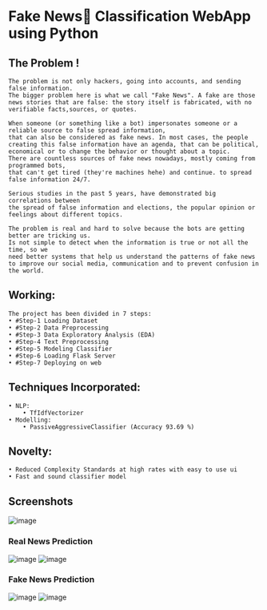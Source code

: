 #  Fake News📰 Classification WebApp using Python

## The Problem !
    The problem is not only hackers, going into accounts, and sending false information. 
    The bigger problem here is what we call "Fake News". A fake are those news stories that are false: the story itself is fabricated, with no verifiable facts,sources, or quotes.
    
    When someone (or something like a bot) impersonates someone or a reliable source to false spread information, 
    that can also be considered as fake news. In most cases, the people creating this false information have an agenda, that can be political, 
    economical or to change the behavior or thought about a topic.
    There are countless sources of fake news nowadays, mostly coming from programmed bots, 
    that can't get tired (they're machines hehe) and continue. to spread false information 24/7.
    
    Serious studies in the past 5 years, have demonstrated big correlations between 
    the spread of false information and elections, the popular opinion or feelings about different topics.
    
    The problem is real and hard to solve because the bots are getting better are tricking us. 
    Is not simple to detect when the information is true or not all the time, so we 
    need better systems that help us understand the patterns of fake news to improve our social media, communication and to prevent confusion in the world.

## Working:
    The project has been divided in 7 steps:
    • #Step-1 Loading Dataset
    • #Step-2 Data Preprocessing
    • #Step-3 Data Exploratory Analysis (EDA)
    • #Step-4 Text Preprocessing
    • #Step-5 Modeling Classifier
    • #Step-6 Loading Flask Server
    • #Step-7 Deploying on web
    
## Techniques Incorporated:
    • NLP:
        • TfIdfVectorizer
    • Modelling:
        • PassiveAggressiveClassifier (Accuracy 93.69 %)
    
## Novelty:
    • Reduced Complexity Standards at high rates with easy to use ui
    • Fast and sound classifier model


## Screenshots

![image](https://user-images.githubusercontent.com/69417609/142776541-b818143a-808f-452e-bb8c-fdb8347e9cd3.png)

### Real News Prediction
![image](https://user-images.githubusercontent.com/69417609/142776605-4b7b05b4-25fe-43e8-8935-2c46b9e74de6.png)
![image](https://user-images.githubusercontent.com/69417609/142776626-bfeb79e3-0b86-4ef1-bd37-d77e0ee90112.png)

### Fake News Prediction
![image](https://user-images.githubusercontent.com/69417609/142776659-c8c3d5fc-73e3-40d3-911f-20d1df9a88f8.png)
![image](https://user-images.githubusercontent.com/69417609/142776671-0c6dfa7b-548b-4d2d-ac6d-0b25613a6420.png)




